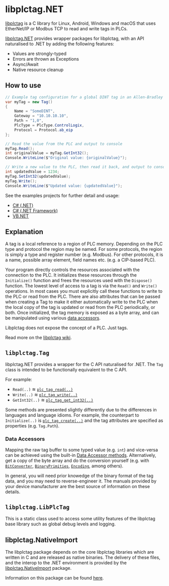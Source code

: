 # libplctag.NET

[libplctag](https://github.com/libplctag/libplctag) is a C library for Linux, Android, Windows and macOS that uses EtherNet/IP or Modbus TCP to read and write tags in PLCs.

[libplctag.NET](https://www.nuget.org/packages/libplctag/) provides wrapper packages for libplctag, with an API naturalised to .NET by adding the following features:

* Values are strongly-typed
* Errors are thrown as Exceptions
* Async/Await
* Native resource cleanup

## How to use 

```csharp
// Example tag configuration for a global DINT tag in an Allen-Bradley CompactLogix/ControlLogix PLC
var myTag = new Tag()
{
    Name = "SomeDINT",
    Gateway = "10.10.10.10",
    Path = "1,0",
    PlcType = PlcType.ControlLogix,
    Protocol = Protocol.ab_eip
};

// Read the value from the PLC and output to console
myTag.Read();
int originalValue = myTag.GetInt32();        
Console.WriteLine($"Original value: {originalValue}");

// Write a new value to the PLC, then read it back, and output to console
int updatedValue = 1234;
myTag.SetInt32(updatedValue);
myTag.Write();    
Console.WriteLine($"Updated value: {updatedValue}");
```

See the examples projects for further detail and usage:

* [C# (.NET)](../examples/CSharp%20DotNetCore/)
* [C# (.NET Framework)](../examples/CSharp%20DotNetFramework/)
* [VB.NET](../examples/VB.NET%20DotNetCore/Program.vb)

## Explanation

A tag is a local reference to a region of PLC memory.
Depending on the PLC type and protocol the region may be named.
For some protocols, the region is simply a type and register number (e.g. Modbus).
For other protocols, it is a name, possible array element, field names etc. (e.g. a CIP-based PLC).

Your program directly controls the resources associated with the connection to the PLC.
It initializes these resources through the `Initialize()` function and frees the resources used with the `Dispose()` function.
The lowest level of access to a tag is via the `Read()` and `Write()` operations.
In most cases you must explicitly call these functions to write to the PLC or read from the PLC.
There are also attributes that can be passed when creating a Tag to make it either automatically write to the PLC when the local copy of the tag is updated or read from the PLC periodically, or both.
Once initialized, the tag memory is exposed as a byte array, and can be manipulated using various [data accessors](https://github.com/libplctag/libplctag/wiki/API#tag-data-accessors).

Libplctag does not expose the concept of a PLC.
Just tags.

Read more on the [libplctag wiki](https://github.com/libplctag/libplctag/wiki/API).

## `libplctag.Tag`

libplctag.NET provides a wrapper for the C API naturalised for .NET.
The `Tag` class is intended to be functionally equivalent to the C API.

For example:

* `Read(..)` ≋ [`plc_tag_read(..)`](https://github.com/libplctag/libplctag/wiki/API#reading-a-tag)
* `Write(..)` ≋ [`plc_tag_write(..)`](https://github.com/libplctag/libplctag/wiki/API#writing-a-tag)
* `GetInt32(..)` ≋ [`plc_tag_get_int32(..)`](https://github.com/libplctag/libplctag/wiki/API#tag-data-accessors)

Some methods are presented slightly differently due to the differences in languages and language idioms.
For example, the counterpart to `Initialize(..)` is [`plc_tag_create(..)`](https://github.com/libplctag/libplctag/wiki/API#creating-a-tag-handle) and the tag attributes are specified as properties (e.g. `Tag.Path`).

### Data Accessors

Mapping the raw tag buffer to some typed value (e.g. `int`) and vice-versa can be achieved using the built-in [Data Accessor methods](https://github.com/libplctag/libplctag/wiki/API#tag-data-accessors).
Alternatively, get a copy of the byte array and do the conversion yourself (e.g. with [`BitConverter`](https://learn.microsoft.com/en-us/dotnet/api/system.bitconverter), [`BinaryPrimities`](https://learn.microsoft.com/en-us/dotnet/api/system.buffers.binary.binaryprimitives), [`Encoding`](https://learn.microsoft.com/en-us/dotnet/api/system.text.encoding), among others).

In general, you will need prior knowedge of the binary format of the tag data, and you may need to reverse-engineer it.
The manuals provided by your device manufacturer are the best source of information on these details.

## `libplctag.LibPlcTag`

This is a static class used to access some utility features of the libplctag base library such as global debug levels and logging.

## libplctag.NativeImport

The libplctag package depends on the core libplctag libraries which are written in C and are released as native binaries.
The delivery of these files, and the interop to the .NET environment is provided by the [libplctag.NativeImport](https://www.nuget.org/packages/libplctag.NativeImport/) package.

Information on this package can be found [here](libplctag.NativeImport.md).
